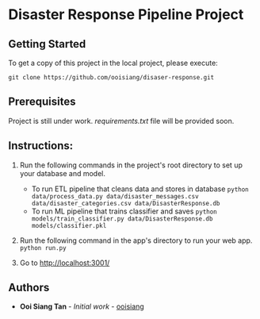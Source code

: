 # Disaster Response Pipeline Project

## Getting Started

To get a copy of this project in the local project, please execute:
```
git clone https://github.com/ooisiang/disaser-response.git 
```

## Prerequisites

Project is still under work. _requirements.txt_ file will be provided soon.

## Instructions:

1. Run the following commands in the project's root directory to set up your database and model.

    - To run ETL pipeline that cleans data and stores in database
        `python data/process_data.py data/disaster_messages.csv data/disaster_categories.csv data/DisasterResponse.db`
    - To run ML pipeline that trains classifier and saves
        `python models/train_classifier.py data/DisasterResponse.db models/classifier.pkl`

2. Run the following command in the app's directory to run your web app.
    `python run.py`

3. Go to [http://localhost:3001/](http://localhost:3001/)

## Authors

* **Ooi Siang Tan** - *Initial work* - [ooisiang](https://github.com/ooisiang)